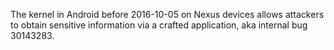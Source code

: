 The kernel in Android before 2016-10-05 on Nexus devices allows attackers to obtain sensitive information via a crafted application, aka internal bug 30143283.